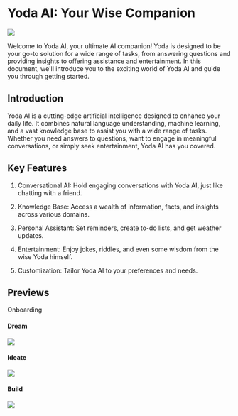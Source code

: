 # Yoda AI: Your Wise Companion

<img src="./assets/app/Screenshot 2023-10-09 at 23.07.10.png" />

Welcome to Yoda AI, your ultimate AI companion! Yoda is designed to be your go-to solution for a wide range of tasks, from answering questions and providing insights to offering assistance and entertainment. In this document, we'll introduce you to the exciting world of Yoda AI and guide you through getting started.



## Introduction

Yoda AI is a cutting-edge artificial intelligence designed to enhance your daily life. It combines natural language understanding, machine learning, and a vast knowledge base to assist you with a wide range of tasks. Whether you need answers to questions, want to engage in meaningful conversations, or simply seek entertainment, Yoda AI has you covered.

## Key Features

1. Conversational AI: Hold engaging conversations with Yoda AI, just like chatting with a friend.

2. Knowledge Base: Access a wealth of information, facts, and insights across various domains.

3. Personal Assistant: Set reminders, create to-do lists, and get weather updates.

4. Entertainment: Enjoy jokes, riddles, and even some wisdom from the wise Yoda himself.

5. Customization: Tailor Yoda AI to your preferences and needs.


## Previews

Onboarding

#### Dream
<img src="./assets/app/Screenshot 2023-10-09 at 22.24.56.png" />

#### Ideate
<img src="./assets/app/Screenshot 2023-10-09 at 22.25.03.png" />

#### Build
<img src="./assets/app/Screenshot 2023-10-09 at 22.25.08.png" />